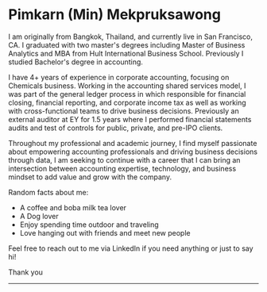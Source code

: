 # Pimkarn (Min) Mekpruksawong

I am originally from Bangkok, Thailand, and currently live in San Francisco, CA. I graduated with two master's degrees including  Master of Business Analytics and MBA from Hult International Business School. Previously I studied Bachelor's degree in accounting. 

I have 4+ years of experience in corporate accounting, focusing on Chemicals business. Working in the accounting shared services model, I was part of the general ledger process in which responsible for financial closing, financial reporting, and corporate income tax as well as working with cross-functional teams to drive business decisions. Previously an external auditor at EY for 1.5 years where I performed financial statements audits and test of controls for public, private, and pre-IPO clients.

Throughout my professional and academic journey, I find myself passionate about empowering accounting professionals and driving business decisions through data, I am seeking to continue with a career that I can bring an intersection between accounting expertise, technology, and business mindset to add value and grow with the company.

Random facts about me:
- A coffee and boba milk tea lover
- A Dog lover
- Enjoy spending time outdoor and traveling
- Love hanging out with friends and meet new people


Feel free to reach out to me via LinkedIn if you need anything or just to say hi! 

Thank you

----------------------------------------------------------------------------------------
